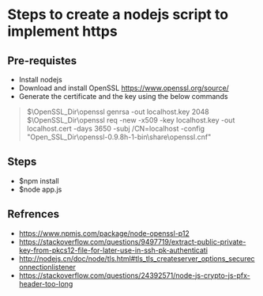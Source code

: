 # Steps to create a nodejs script to implement https 

## Pre-requistes
- Install nodejs
- Download and install OpenSSL https://www.openssl.org/source/
- Generate the certificate and the key using the below commands
>$\OpenSSL_Dir\openssl genrsa -out localhost.key 2048<br>
>$\OpenSSL_Dir\openssl req -new -x509 -key localhost.key -out localhost.cert -days 3650 -subj /CN=localhost -config "Open_SSL_Dir\openssl-0.9.8h-1-bin\share\openssl.cnf"
	
## Steps

- $npm install
- $node app.js
	

## Refrences
- https://www.npmjs.com/package/node-openssl-p12
- https://stackoverflow.com/questions/9497719/extract-public-private-key-from-pkcs12-file-for-later-use-in-ssh-pk-authenticati
- http://nodejs.cn/doc/node/tls.html#tls_tls_createserver_options_secureconnectionlistener
- https://stackoverflow.com/questions/24392571/node-js-crypto-js-pfx-header-too-long

